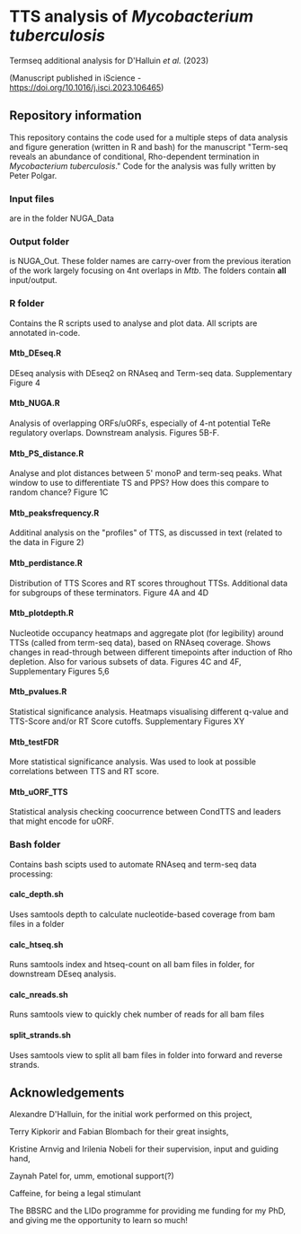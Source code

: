 # TTS analysis of _Mycobacterium tuberculosis_
Termseq additional analysis for  D'Halluin _et al._ (2023)

(Manuscript published in iScience -  https://doi.org/10.1016/j.isci.2023.106465)

## Repository information

This repository contains the code used for a multiple steps of data analysis and figure generation (written in R and bash) for the manuscript "Term-seq reveals an abundance of conditional, Rho-dependent termination in _Mycobacterium tuberculosis_."  Code for the analysis was fully written by Peter Polgar.

### Input files
are in the folder NUGA_Data 

### Output folder
is NUGA_Out. These folder names are carry-over from the previous iteration of the work largely focusing on 4nt overlaps in _Mtb_. The folders contain **all** input/output.

### R folder
Contains the R scripts used to analyse and plot data. All scripts are annotated in-code.

#### Mtb_DEseq.R
DEseq analysis with DEseq2 on RNAseq and Term-seq data. Supplementary Figure 4

#### Mtb_NUGA.R
Analysis of overlapping ORFs/uORFs, especially of 4-nt potential TeRe regulatory overlaps. Downstream analysis.
Figures 5B-F.

#### Mtb_PS_distance.R
Analyse and plot distances between 5' monoP and term-seq peaks. What window to use to differentiate TS and PPS? How does this compare to random chance?
Figure 1C

#### Mtb_peaksfrequency.R
Additinal analysis on the "profiles" of TTS, as discussed in text (related to the data in Figure 2)

#### Mtb_perdistance.R
Distribution of TTS Scores and RT scores throughout TTSs. Additional data for subgroups of these terminators.
Figure 4A and 4D

#### Mtb_plotdepth.R
Nucleotide occupancy heatmaps and aggregate plot (for legibility) around TTSs (called from term-seq data), based on RNAseq coverage. Shows changes in read-through between different timepoints after induction of Rho depletion. Also for various subsets of data.
Figures 4C and 4F, Supplementary Figures 5,6

#### Mtb_pvalues.R
Statistical significance analysis. Heatmaps visualising different q-value and TTS-Score and/or RT Score cutoffs.
Supplementary Figures XY

#### Mtb_testFDR
More statistical significance analysis. Was used to look at possible correlations between TTS and RT score.

#### Mtb_uORF_TTS
Statistical analysis checking coocurrence between CondTTS and leaders that might encode for uORF.

### Bash folder
Contains bash scipts used to automate RNAseq and term-seq data processing:

#### calc_depth.sh
Uses samtools depth to calculate nucleotide-based coverage from bam files in a folder

#### calc_htseq.sh
Runs samtools index and htseq-count on all bam files in folder, for downstream DEseq analysis.

#### calc_nreads.sh
Runs samtools view to quickly chek number of reads for all bam files

#### split_strands.sh
Uses samtools view to split all bam files in folder into forward and reverse strands. 


## Acknowledgements

Alexandre D'Halluin, for the initial work performed on this project,

Terry Kipkorir and Fabian Blombach for their great insights,

Kristine Arnvig and Irilenia Nobeli for their supervision, input and guiding hand,

Zaynah Patel for, umm, emotional support(?)

Caffeine, for being a legal stimulant

The BBSRC and the LIDo programme for providing me funding for my PhD, and giving me the opportunity to learn so much!
